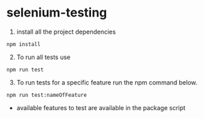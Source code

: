 # selenium-testing

1. install all the project dependencies 
```
npm install
```

2. To run all tests use
```
npm run test
```
3. To run tests for a specific feature run the npm command below. 
```
npm run test:nameOfFeature 
```
- available features to test are available in the package script

